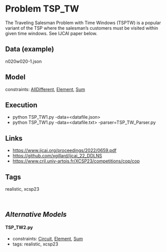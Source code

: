 # Problem TSP_TW

The Traveling Salesman Problem with Time Windows (TSPTW) is a popular variant of the TSP where the salesman’s customers
must be visited within given time windows.
See IJCAI paper below.

## Data (example)
  n020w020-1.json

## Model
  constraints: [AllDifferent](http://pycsp.org/documentation/constraints/AllDifferent), [Element](http://pycsp.org/documentation/constraints/Element), [Sum](http://pycsp.org/documentation/constraints/Sum)

## Execution
  - python TSP_TW1.py -data=<datafile.json>
  - python TSP_TW1.py -data=<datafile.txt> -parser=TSP_TW_Parser.py

## Links
  - https://www.ijcai.org/proceedings/2022/0659.pdf
  - https://github.com/xgillard/ijcai_22_DDLNS
  - https://www.cril.univ-artois.fr/XCSP23/competitions/cop/cop

## Tags
  realistic, xcsp23

<br />

## _Alternative Models_

#### TSP_TW2.py
 - constraints: [Circuit](http://pycsp.org/documentation/constraints/Circuit), [Element](http://pycsp.org/documentation/constraints/Element), [Sum](http://pycsp.org/documentation/constraints/Sum)
 - tags: realistic, xcsp23
